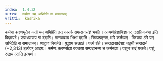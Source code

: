 ```yaml
---
index:  1.4.32
sutra:  कर्मणा यम् अभिप्रैति स सम्प्रदानम्
vritti:  kashika 
---
```


कर्मणा करणभूतेन कर्ता यम् अभिप्रैति तत् कारकं सम्प्रदानसंज्ञं भवति। अन्वर्थसंज्ञाविज्ञानाद् ददातिकर्मणा इति विज्ञायते। उपाध्यायाय गां ददाति। माणवकाय भिक्षां ददाति। क्रियाग्रहणम् अपि कर्तव्यम्। क्रियया ऽपि यम् अभिप्रैति स सम्प्रदानम्। श्राद्धाय निगर्हते। युद्धाय सन्नह्रते। पत्ये शेते। सम्प्रदानप्रदेशाः चतुर्थी सम्प्रदाने (*2,3.13) इत्येवम् आदयः। कर्मणः करणसंज्ञा वक्तव्या सम्प्रदानस्य च कर्मसंज्ञा। पशुना रुद्रं यजते। पशुं रुद्राय ददाति इत्यर्थः।

